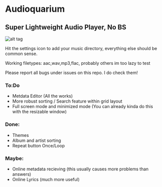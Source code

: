 # Audioquarium

## Super Lightweight Audio Player, No BS

![alt tag](http://i.imgur.com/P6W56QJ.jpg)

Hit the settings icon to add your music directory, everything else should be common sense.

Working filetypes: aac,wav,mp3,flac, probably others im too lazy to test

Please report all bugs under issues on this repo. I do check them!

### To:Do
* Metdata Editor (All the works)
* More robust sorting / Search feature within grid layout
* Full screen mode and minimized mode (You can already kinda do this with the resizable window)

### Done:
* Themes
* Album and artist sorting
* Repeat button Once/Loop

### Maybe:

* Online metadata recieving (this usually causes more problems than answers)
* Online Lyrics (much more useful)
